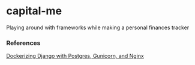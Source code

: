 # capital-me
Playing around with frameworks while making a personal finances tracker

### References

[Dockerizing Django with Postgres, Gunicorn, and Nginx](https://testdriven.io/blog/dockerizing-django-with-postgres-gunicorn-and-nginx/)
